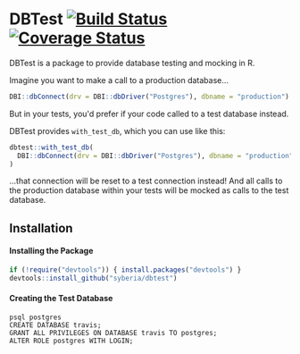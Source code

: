 DBTest [![Build Status](https://travis-ci.org/syberia/dbtest.svg?branch=master)](https://travis-ci.org/syberia/dbtest) [![Coverage Status](https://coveralls.io/repos/syberia/dbtest/badge.svg?branch=master)](https://coveralls.io/r/syberia/dbtest)
=============

DBTest is a package to provide database testing and mocking in R.

Imagine you want to make a call to a production database...

```R
DBI::dbConnect(drv = DBI::dbDriver("Postgres"), dbname = "production")
```

But in your tests, you'd prefer if your code called to a test database instead.

DBTest provides `with_test_db`, which you can use like this:

```R
dbtest::with_test_db(
  DBI::dbConnect(drv = DBI::dbDriver("Postgres"), dbname = "production")
)
```

...that connection will be reset to a test connection instead!  And all calls to the production database within your tests will be mocked as calls to the test database.


## Installation

#### Installing the Package

```R
if (!require("devtools")) { install.packages("devtools") }
devtools::install_github("syberia/dbtest")
```

#### Creating the Test Database

```
psql postgres
CREATE DATABASE travis;
GRANT ALL PRIVILEGES ON DATABASE travis TO postgres;
ALTER ROLE postgres WITH LOGIN;
```
